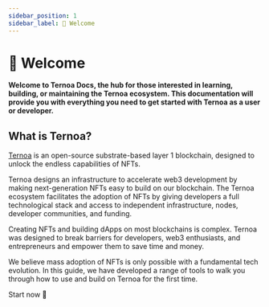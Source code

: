 ```yaml
---
sidebar_position: 1
sidebar_label: 👋 Welcome
---
```


# 👋 Welcome  

**Welcome to Ternoa Docs, the hub for those interested in learning, building, or maintaining the Ternoa ecosystem. This documentation will provide you with everything you need to get started with Ternoa as a user or developer.**

## What is Ternoa?

[Ternoa](https://www.ternoa.network/) is an open-source substrate-based layer 1 blockchain, designed to unlock the endless capabilities of NFTs.

Ternoa designs an infrastructure to accelerate web3 development by making next-generation NFTs easy to build on our blockchain. The Ternoa ecosystem facilitates the adoption of NFTs by giving developers a full technological stack and access to independent infrastructure, nodes, developer communities, and funding.

Creating NFTs and building dApps on most blockchains is complex. Ternoa was designed to break barriers for developers, web3 enthusiasts, and entrepreneurs and empower them to save time and money.

We believe mass adoption of NFTs is only possible with a fundamental tech evolution. In this guide, we have developed a range of tools to walk you through how to use and build on Ternoa for the first time. 

Start now 🚀

